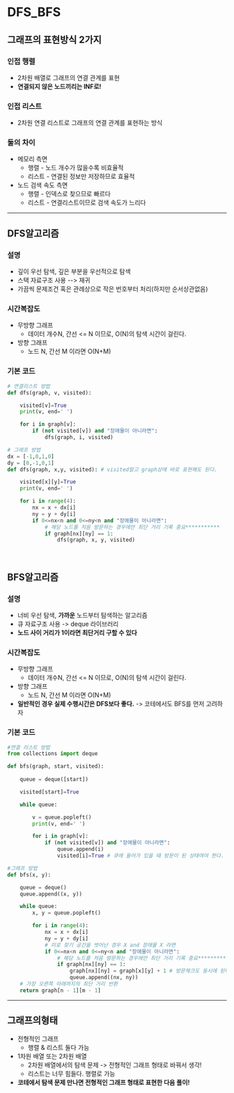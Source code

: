 # DFS_BFS

## 그래프의 표현방식 2가지
### 인접 행렬
- 2차원 배열로 그래프의 연결 관계를 표현
- **연결되지 않은 노드끼리는 INF로!**
### 인접 리스트
- 2차원 연결 리스트로 그래프의 연결 관계를 표현하는 방식
### 둘의 차이
- 메모리 측면
    - 행렬 - 노드 개수가 많을수록 비효율적
    - 리스트 - 연결된 정보만 저장하므로 효율적 
- 노드 검색 속도 측면
    - 행렬 - 인덱스로 찾으므로 빠르다
    - 리스트 - 연결리스트이므로 검색 속도가 느리다
---
## DFS알고리즘
### 설명
- 깊이 우선 탐색, 깊은 부분을 우선적으로 탐색
- 스택 자료구조 사용 --> 재귀
- 가끔씩 문제조건 혹은 관례상으로 작은 번호부터 처리(하지만 순서상관없음)
### **시간복잡도**
- 무방향 그래프
    - 데이터 개수N, 간선 <= N 이므로, O(N)의 탐색 시간이 걸린다. 
- 방향 그래프
    - 노드 N, 간선 M 이라면 O(N+M)
### 기본 코드
```python
# 연결리스트 방법
def dfs(graph, v, visited):

    visited[v]=True
    print(v, end=' ')

    for i in graph[v]:
        if (not visited[v]) and "장애물이 아니라면":
            dfs(graph, i, visited)

# 그래프 방법
dx = [-1,0,1,0]
dy = [0,-1,0,1]
def dfs(graph, x,y, visited): # visited말고 graph상에 바로 표현해도 된다.

    visited[x][y]=True
    print(v, end=' ')

    for i in range(4):
        nx = x + dx[i]
        ny = y + dy[i]
        if 0<=nx<n and 0<=ny<n and "장애물이 아니라면":
            # 해당 노드를 처음 방문하는 경우에만 최단 거리 기록 중요***********
            if graph[nx][ny] == 1:
                dfs(graph, x, y, visited)
```
<br/>

## BFS알고리즘
### 설명
- 너비 우선 탐색, **가까운** 노드부터 탐색하는 알고리즘
- 큐 자료구조 사용 -> deque 라이브러리
- **노드 사이 거리가 1이라면 최단거리 구할 수 있다**
### **시간복잡도**
- 무방향 그래프
    - 데이터 개수N, 간선 <= N 이므로, O(N)의 탐색 시간이 걸린다. 
- 방향 그래프
    - 노드 N, 간선 M 이라면 O(N+M)
- **일반적인 경우 실제 수행시간은 DFS보다 좋다.** -> 코테에서도 BFS를 먼저 고려하자
### 기본 코드
```python
#연결 리스트 방법
from collections import deque

def bfs(graph, start, visited):
    
    queue = deque([start])

    visited[start]=True

    while queue:

        v = queue.popleft()
        print(v, end=' ')

        for i in graph[v]:
            if (not visited[v]) and "장애물이 아니라면":
                queue.append(i)
                visited[i]=True # 큐에 들어가 있을 때 방문이 된 상태여야 한다.

#그래프 방법
def bfs(x, y):

    queue = deque()
    queue.append((x, y))

    while queue:
        x, y = queue.popleft()

        for i in range(4):
            nx = x + dx[i]
            ny = y + dy[i]
            # 미로 찾기 공간을 벗어난 경우 X and 장애물 X 라면
            if 0<=nx<n and 0<=ny<n and "장애물이 아니라면":
                # 해당 노드를 처음 방문하는 경우에만 최단 거리 기록 중요***********
                if graph[nx][ny] == 1:
                    graph[nx][ny] = graph[x][y] + 1 # 방문체크도 동시에 된다.
                    queue.append((nx, ny))
    # 가장 오른쪽 아래까지의 최단 거리 반환
    return graph[n - 1][m - 1]

```
---
## **그래프의형태**
- 전형적인 그래프
    - 행렬 & 리스트 둘다 가능
- 1차원 배열 또는 2차원 배열
    - 2차원 배열에서의 탐색 문제 -> 전형적인 그래프 형태로 바꿔서 생각!
    - 리스트는 너무 힘들다. 행렬로 가능
- **코테에서 탐색 문제 만나면 전형적인 그래프 형태로 표현한 다음 풀이!**